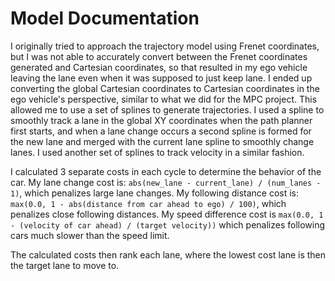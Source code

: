 # Model Documentation

I originally tried to approach the trajectory model using Frenet coordinates, but I was not able to accurately convert between the Frenet coordinates generated and Cartesian coordinates, so that resulted in my ego vehicle leaving the lane even when it was supposed to just keep lane. I ended up converting the global Cartesian coordinates to Cartesian coordinates in the ego vehicle's perspective, similar to what we did for the MPC project. This allowed me to use a set of splines to generate trajectories. I used a spline to smoothly track a lane in the global XY coordinates when the path planner first starts, and when a lane change occurs a second spline is formed for the new lane and merged with the current lane spline to smoothly change lanes. I used another set of splines to track velocity in a similar fashion.

I calculated 3 separate costs in each cycle to determine the behavior of the car. My lane change cost is: `abs(new_lane - current_lane) / (num_lanes - 1)`, which penalizes large lane changes. My following distance cost is: `max(0.0, 1 - abs(distance from car ahead to ego) / 100)`, which penalizes close following distances. My speed difference cost is `max(0.0, 1 - (velocity of car ahead) / (target velocity))` which penalizes following cars much slower than the speed limit.

The calculated costs then rank each lane, where the lowest cost lane is then the target lane to move to.